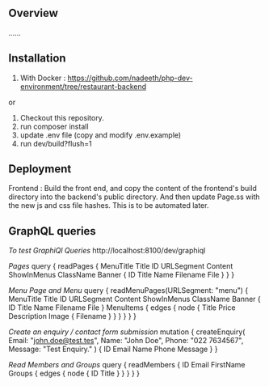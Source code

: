 ## Overview

...... 

## Installation ##

1. With Docker : https://github.com/nadeeth/php-dev-environment/tree/restaurant-backend

or

1. Checkout this repository.
2. run composer install
3. update .env file (copy and modify .env.example)
4. run dev/build?flush=1

## Deployment ##

Frontend : Build the front end, and copy the content of the frontend's build directory into the backend's public directory. And then update Page.ss with the new js and css file hashes. This is to be automated later. 


## GraphQL queries ##

*To test GraphiQl Queries*
http://localhost:8100/dev/graphiql

*Pages*
query {
  readPages {
    MenuTitle
    Title
    ID
    URLSegment
    Content
    ShowInMenus
    ClassName
    Banner {
      ID
      Title
      Name
      Filename
      File
    }
  }
}

*Menu Page and Menu*
query {
  readMenuPages(URLSegment: "menu") {
    MenuTitle
    Title
    ID
    URLSegment
    Content
    ShowInMenus
    ClassName
    Banner {
      ID
      Title
      Name
      Filename
      File
    }
    MenuItems {
      edges {
        node {
          Title
          Price
          Description
          Image {
            Filename
          }
        }
      }
    }
  }
}

*Create an enquiry / contact form submission*
mutation {
  createEnquiry(
    Email: "john.doe@test.tes",
    Name: "John Doe",
    Phone: "022 7634567",
    Message: "Test Enquiry."
  ) {
    ID
    Email
    Name
    Phone
    Message
  }
}

*Read Members and Groups*
query {
  readMembers {
    ID
    Email
    FirstName
    Groups {
      edges {
        node {
          ID
          Title
        }
      }
    }
  }
}